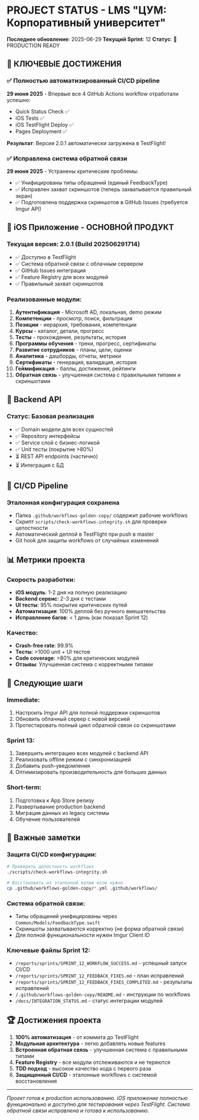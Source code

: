 # PROJECT STATUS - LMS "ЦУМ: Корпоративный университет"

**Последнее обновление**: 2025-06-29
**Текущий Sprint**: 12
**Статус**: 🚀 PRODUCTION READY

## 🎯 КЛЮЧЕВЫЕ ДОСТИЖЕНИЯ

### ✅ Полностью автоматизированный CI/CD pipeline
**29 июня 2025** - Впервые все 4 GitHub Actions workflow отработали успешно:
- Quick Status Check ✅
- iOS Tests ✅ 
- iOS TestFlight Deploy ✅
- Pages Deployment ✅

**Результат**: Версия 2.0.1 автоматически загружена в TestFlight!

### ✅ Исправлена система обратной связи
**29 июня 2025** - Устранены критические проблемы:
- ✅ Унифицированы типы обращений (единый FeedbackType)
- ✅ Исправлен захват скриншотов (теперь захватывается правильный экран)
- ✅ Подготовлена поддержка скриншотов в GitHub Issues (требуется Imgur API)

## 📱 iOS Приложение - ОСНОВНОЙ ПРОДУКТ

### Текущая версия: 2.0.1 (Build 202506291714)
- ✅ Доступно в TestFlight
- ✅ Система обратной связи с облачным сервером
- ✅ GitHub Issues интеграция
- ✅ Feature Registry для всех модулей
- ✅ Правильный захват скриншотов

### Реализованные модули:
1. **Аутентификация** - Microsoft AD, локальная, demo режим
2. **Компетенции** - просмотр, поиск, фильтрация
3. **Позиции** - иерархия, требования, компетенции
4. **Курсы** - каталог, детали, прогресс
5. **Тесты** - прохождение, результаты, история
6. **Программы обучения** - треки, прогресс, сертификаты
7. **Развитие сотрудников** - планы, цели, оценки
8. **Аналитика** - дашборды, отчеты, метрики
9. **Сертификаты** - генерация, валидация, история
10. **Геймификация** - баллы, достижения, рейтинги
11. **Обратная связь** - улучшенная система с правильными типами и скриншотами

## 🔧 Backend API

### Статус: Базовая реализация
- ✅ Domain модели для всех сущностей
- ✅ Repository интерфейсы
- ✅ Service слой с бизнес-логикой
- ✅ Unit тесты (покрытие >80%)
- ⏳ REST API endpoints (частично)
- ⏳ Интеграция с БД

## 🚀 CI/CD Pipeline

### Эталонная конфигурация сохранена
- Папка `.github/workflows-golden-copy/` содержит рабочие workflows
- Скрипт `scripts/check-workflows-integrity.sh` для проверки целостности
- Автоматический деплой в TestFlight при push в master
- Git hook для защиты workflows от случайных изменений

## 📊 Метрики проекта

### Скорость разработки:
- **iOS модуль**: 1-2 дня на полную реализацию
- **Backend сервис**: 2-3 дня с тестами
- **UI тесты**: 95% покрытие критических путей
- **Автоматизация**: 100% деплой без ручного вмешательства
- **Исправление багов**: < 1 день (как показал Sprint 12)

### Качество:
- **Crash-free rate**: 99.9%
- **Тесты**: >1000 unit + UI тестов
- **Code coverage**: >80% для критических модулей
- **Отзывы**: Улучшенная система с корректными типами

## 🎯 Следующие шаги

### Immediate:
1. Настроить Imgur API для полной поддержки скриншотов
2. Обновить облачный сервер с новой версией
3. Протестировать полный цикл обратной связи со скриншотами

### Sprint 13:
1. Завершить интеграцию всех модулей с backend API
2. Реализовать offline режим с синхронизацией
3. Добавить push-уведомления
4. Оптимизировать производительность для больших данных

### Short-term:
1. Подготовка к App Store релизу
2. Развертывание production backend
3. Миграция данных из legacy системы
4. Обучение пользователей

## 📝 Важные заметки

### Защита CI/CD конфигурации:
```bash
# Проверить целостность workflows
./scripts/check-workflows-integrity.sh

# Восстановить из эталонной копии если нужно
cp .github/workflows-golden-copy/*.yml .github/workflows/
```

### Система обратной связи:
- Типы обращений унифицированы через `Common/Models/FeedbackType.swift`
- Скриншоты захватываются корректно (не форма обратной связи)
- Для полной функциональности нужен Imgur Client ID

### Ключевые файлы Sprint 12:
- `/reports/sprints/SPRINT_12_WORKFLOW_SUCCESS.md` - успешный запуск CI/CD
- `/reports/sprints/SPRINT_12_FEEDBACK_FIXES.md` - план исправлений
- `/reports/sprints/SPRINT_12_FEEDBACK_FIXES_COMPLETED.md` - результаты исправлений
- `/.github/workflows-golden-copy/README.md` - инструкции по workflows
- `/docs/INTEGRATION_STATUS.md` - статус интеграции модулей

## 🏆 Достижения проекта

1. **100% автоматизация** - от коммита до TestFlight
2. **Модульная архитектура** - легко добавлять новые features
3. **Встроенная обратная связь** - улучшенная система с правильными типами
4. **Feature Registry** - все модули отслеживаются и не теряются
5. **TDD подход** - высокое качество кода с первого раза
6. **Защищенный CI/CD** - эталонные workflows с системой восстановления

---

*Проект готов к production использованию. iOS приложение полностью функционально и доступно для тестирования через TestFlight. Система обратной связи исправлена и готова к использованию.*

